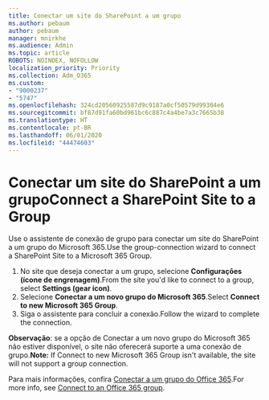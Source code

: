 ```yaml
---
title: Conectar um site do SharePoint a um grupo
ms.author: pebaum
author: pebaum
manager: mnirkhe
ms.audience: Admin
ms.topic: article
ROBOTS: NOINDEX, NOFOLLOW
localization_priority: Priority
ms.collection: Adm_O365
ms.custom:
- "9000237"
- "5747"
ms.openlocfilehash: 324cd20560925587d9c9187a0cf50579d99304e6
ms.sourcegitcommit: bf87d91fa60bd961bc6c887c4a4be7a3c7665b38
ms.translationtype: HT
ms.contentlocale: pt-BR
ms.lasthandoff: 06/01/2020
ms.locfileid: "44474603"
---
```

# <a name="connect-a-sharepoint-site-to-a-group"></a><span data-ttu-id="57e32-102">Conectar um site do SharePoint a um grupo</span><span class="sxs-lookup"><span data-stu-id="57e32-102">Connect a SharePoint Site to a Group</span></span>

<span data-ttu-id="57e32-103">Use o assistente de conexão de grupo para conectar um site do SharePoint a um grupo do Microsoft 365.</span><span class="sxs-lookup"><span data-stu-id="57e32-103">Use the group-connection wizard to connect a SharePoint Site to a Microsoft 365 Group.</span></span>

1. <span data-ttu-id="57e32-104">No site que deseja conectar a um grupo, selecione **Configurações (ícone de engrenagem)**.</span><span class="sxs-lookup"><span data-stu-id="57e32-104">From the site you'd like to connect to a group, select  **Settings (gear icon)**.</span></span>
2. <span data-ttu-id="57e32-105">Selecione **Conectar a um novo grupo do Microsoft 365**.</span><span class="sxs-lookup"><span data-stu-id="57e32-105">Select  **Connect to new Microsoft 365 Group**.</span></span>
3. <span data-ttu-id="57e32-106">Siga o assistente para concluir a conexão.</span><span class="sxs-lookup"><span data-stu-id="57e32-106">Follow the wizard to complete the connection.</span></span>

<span data-ttu-id="57e32-107">**Observação**: se a opção de Conectar a um novo grupo do Microsoft 365 não estiver disponível, o site não oferecerá suporte a uma conexão de grupo.</span><span class="sxs-lookup"><span data-stu-id="57e32-107">**Note:**  If Connect to new Microsoft 365 Group isn't available, the site will not support a group connection.</span></span>

<span data-ttu-id="57e32-108">Para mais informações, confira [Conectar a um grupo do Office 365](https://docs.microsoft.com/sharepoint/dev/transform/modernize-connect-to-office365-group).</span><span class="sxs-lookup"><span data-stu-id="57e32-108">For more info, see  [Connect to an Office 365 group](https://docs.microsoft.com/sharepoint/dev/transform/modernize-connect-to-office365-group).</span></span>
